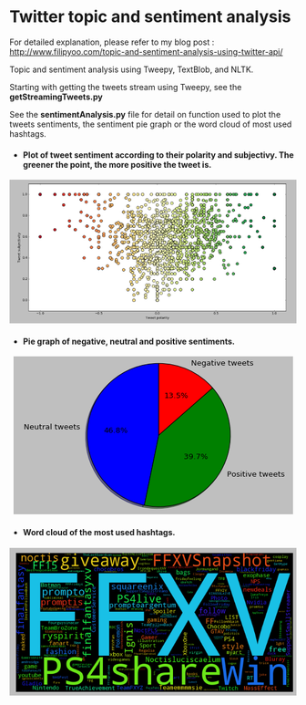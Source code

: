 # Twitter topic and sentiment analysis
For detailed explanation, please refer to my blog post :  
http://www.filipyoo.com/topic-and-sentiment-analysis-using-twitter-api/

Topic and sentiment analysis using Tweepy, TextBlob, and NLTK.

Starting with getting the tweets stream using Tweepy, see the __getStreamingTweets.py__

See the __sentimentAnalysis.py__ file for detail on function used to plot the tweets sentiments, the sentiment pie graph or the word cloud of most used hashtags.

* #### Plot of tweet sentiment according to their polarity and subjectivy. The greener the point, the more positive the tweet is. 
<p align="center">
  <img src="https://github.com/filipyoo/twitter_topic_sentiment_analysis/blob/master/ffxv_sentiment_plot.png" alt="sentiment analysis ffxv "/>
</p>

* #### Pie graph of negative, neutral and positive sentiments.
<p align="center">
  <img src="https://github.com/filipyoo/twitter_topic_sentiment_analysis/blob/master/pie_sentiment_graph.png" alt="pie graph sentiment analysis"/>
</p>

* #### Word cloud of the most used hashtags.
<p align="center">
  <img src="https://github.com/filipyoo/twitter_topic_sentiment_analysis/blob/master/ffxv_wordcloud_en.png" alt="word cloud sentiment analysis"/>
</p>
